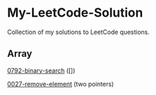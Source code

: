 # My-LeetCode-Solution
Collection of my solutions to LeetCode questions.
## Array
[0792-binary-search](https://github.com/LinlinDaDee/My-LeetCode-Solution/tree/main/0792-binary-search) ([])

[0027-remove-element](https://github.com/LinlinDaDee/My-LeetCode-Solution/tree/main/0027-remove-element) (two pointers)
